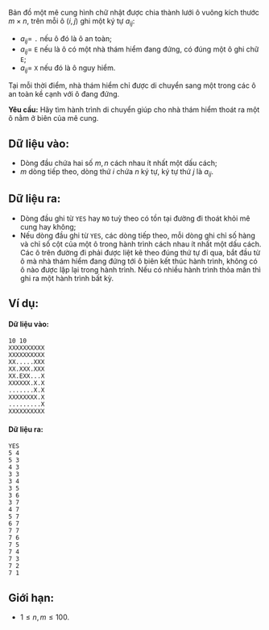 Bản đồ một mê cung hình chữ nhật được chia thành lưới ô vuông kích thước $m×n$, trên mỗi ô $(i, j)$ ghi một ký tự $a_{ij}$:
- $a_{ij} =$ `.` nếu ô đó là ô an toàn;
- $a_{ij} =$ `E` nếu là ô có một nhà thám hiểm đang đứng, có đúng một ô ghi chữ `E`;
- $a_{ij} =$ `X` nếu đó là ô nguy hiểm.

Tại mỗi thời điểm, nhà thám hiểm chỉ được di chuyển sang một trong các ô an toàn kề cạnh với ô đang đứng.

**Yêu cầu:** Hãy tìm hành trình di chuyển giúp cho nhà thám hiểm thoát ra một ô nằm ở biên của mê cung.

## Dữ liệu vào:
- Dòng đầu chứa hai số $m, n$ cách nhau ít nhất một dấu cách;
- $m$ dòng tiếp theo, dòng thứ $i$ chứa $n$ ký tự, ký tự thứ $j$ là $a_{ij}$.

## Dữ liệu ra:
- Dòng đầu ghi từ `YES` hay `NO` tuỳ theo có tồn tại đường đi thoát khỏi mê cung hay không;
- Nếu dòng đầu ghi từ `YES`, các dòng tiếp theo, mỗi dòng ghi chỉ số hàng và chỉ số cột của một ô trong hành trình cách nhau ít nhất một dấu cách. Các ô trên đường đi phải được liệt kê theo đúng thứ tự đi qua, bắt đầu từ ô mà nhà thám hiểm đang đứng tới ô biên kết thúc hành trình, không có ô nào được lặp lại trong hành trình. Nếu có nhiều hành trình thỏa mãn thì ghi ra một hành trình bất kỳ.

## Ví dụ:
#### Dữ liệu vào:
```
10 10
XXXXXXXXXX
XXXXXXXXXX
XX.....XXX
XX.XXX.XXX
XX.EXX...X
XXXXXX.X.X
.......X.X
XXXXXXXX.X
.........X
XXXXXXXXXX
```

#### Dữ liệu ra:
```
YES
5 4
5 3
4 3
3 3
3 4
3 5
3 6
3 7
4 7
5 7
6 7
7 7
7 6
7 5
7 4
7 3
7 2
7 1
```

## Giới hạn:
- $1 ≤ n, m ≤ 100$.
